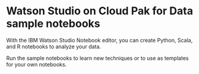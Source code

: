 # Watson Studio on Cloud Pak for Data sample notebooks

With the IBM Watson Studio Notebook editor, you can create Python, Scala, and R notebooks to analyze your data. 

Run the sample notebooks to learn new techniques or to use as templates for your own notebooks.


